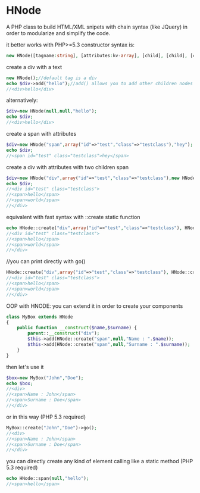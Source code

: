 HNode
=====

A PHP class to build HTML/XML snipets with chain syntax (like JQuery) in order to modularize and simplify the code.




it better works with PHP>=5.3
constructor syntax is: 

```php
new HNode([tagname:string], [attributes:kv-array], [child], [child], [child],...)
```

create a div with a text
```php
new HNode();//default tag is a div
echo $div->add("hello");//add() allows you to add other children nodes or text
//<div>hello</div>
```

alternatively:
```php
$div=new HNode(null,null,"hello");
echo $div;
//<div>hello</div>
```

create a span with attributes 
```php
$div=new HNode("span",array("id"=>"test","class"=>"testclass"),"hey");
echo $div;
//<span id="test" class="testclass">hey</span>
```

create a div with attributes with two children span
```php
$div=new HNode("div",array("id"=>"test","class"=>"testclass"),new HNode("span",null,"hello"),new HNode("span",null,"world"));
echo $div;
//<div id="test" class="testclass">
//<span>hello</span>
//<span>world</span>
//</div>
```

equivalent with fast syntax with ::create static function
```php
echo HNode::create("div",array("id"=>"test","class"=>"testclass"), HNode::create("span",null,"hello"),HNode::create("span",null,"world"));
//<div id="test" class="testclass">
//<span>hello</span>
//<span>world</span>
//</div>
```

//you can print directly with go()
```php
HNode::create("div",array("id"=>"test","class"=>"testclass"), HNode::create("span",null,"hello"),HNode::create("span",null,"world"))->go();
//<div id="test" class="testclass">
//<span>hello</span>
//<span>world</span>
//</div>
```

OOP with HNODE: you can extend it in order to create your components
```php
class MyBox extends HNode
{
    public function __construct($name,$surname) {
        parent::__construct("div");
        $this->add(HNode::create("span",null,"Name : ".$name));
        $this->add(HNode::create("span",null,"Surname : ".$surname));
    }
}
```

then let's use it
```php
$box=new MyBox("John","Doe");
echo $box;
//<div>
//<span>Name : John</span>
//<span>Surname : Doe</span>
//</div>
```

or in this way (PHP 5.3 required)
```php
MyBox::create("John","Doe")->go();
//<div>
//<span>Name : John</span>
//<span>Surname : Doe</span>
//</div>
```


you can directly create any kind of element calling like a static method (PHP 5.3 required)
```php
echo HNode::span(null,"hello");
//<span>hello</span>
```
